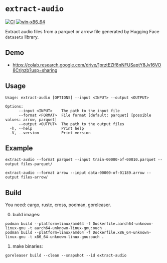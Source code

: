 # `extract-audio`

[![CI](https://github.com/egorsmkv/extract-audio/actions/workflows/ci.yml/badge.svg)](https://github.com/egorsmkv/extract-audio/actions/workflows/ci.yml)
[![win-x86_64](https://github.com/egorsmkv/extract-audio/actions/workflows/win-x86_64.yml/badge.svg)](https://github.com/egorsmkv/extract-audio/actions/workflows/win-x86_64.yml)

Extract audio files from a parquet or arrow file generated by Hugging Face `datasets` library.

## Demo

- https://colab.research.google.com/drive/1prztEZIf8nNFUSaptY8Jv16VO8Crjnzb?usp=sharing

## Usage

```
Usage: extract-audio [OPTIONS] --input <INPUT> --output <OUTPUT>

Options:
      --input <INPUT>    The path to the input file
      --format <FORMAT>  File format [default: parquet] [possible values: arrow, parquet]
      --output <OUTPUT>  The path to the output files
  -h, --help             Print help
  -V, --version          Print version
```

## Example

```
extract-audio --format parquet --input train-00000-of-00010.parquet --output files-parquet/

extract-audio --format arrow --input data-00000-of-01189.arrow --output files-arrow/
```

## Build

You need: cargo, rustc, cross, podman, goreleaser.

0. build images:

```shell
podman build --platform=linux/amd64 -f Dockerfile.aarch64-unknown-linux-gnu -t aarch64-unknown-linux-gnu:ouch .
podman build --platform=linux/amd64 -f Dockerfile.x86_64-unknown-linux-gnu -t x86_64-unknown-linux-gnu:ouch .
```

1. make binaries:

```shell
goreleaser build --clean --snapshot --id extract-audio
```
